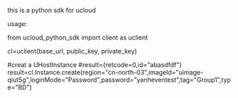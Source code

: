 this is a python sdk for ucloud

usage:

from ucloud_python_sdk import client as uclient

cl=uclient(base_url, public_key, private_key)

#creat a UHostInstance
#result={retcode=0,id="abasdfdf"}
result=cl.Instance.create(region="cn-north-03",imageId="uimage-qiut5g",loginMode="Password",password="yanheventest",tag="Group1",type="BD")

